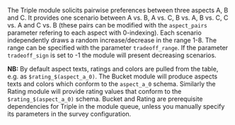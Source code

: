 The Triple module solicits pairwise preferences between three aspects A, B and C. It provides one scenario between A vs. B, A vs. C, B vs. A, B vs. C, C vs. A and C vs. B (these pairs can be modified with the `aspect_pairs` parameter refering to each aspect with 0-indexing). Each scenario independently draws a random increase/decrease in the range 1-8. The range can be specified with the parameter `tradeoff_range`. If the parameter `tradeoff_sign` is set to -1 the module will present decreasing scenarios.

**NB:** By default aspect texts, ratings and colors are pulled from the table, e.g. as `$rating_$(aspect_a_0)`. The Bucket module will produce aspects texts and colors which conform to the `aspect_a_0` schema. Similarly the Rating module will provide rating values that conform to the `$rating_$(aspect_a_0)` schema. Bucket and Rating are prerequisite dependencies for Triple in the module queue, unless you manually specify its parameters in the survey configuration.